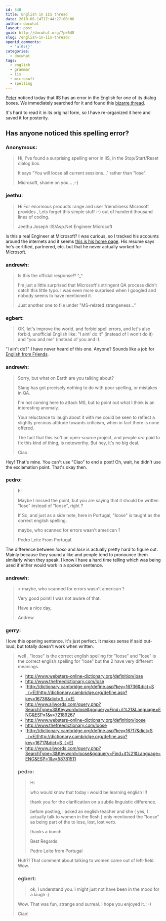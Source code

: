 ```yaml
---
id: 548
title: English in IIS thread
date: 2010-06-14T17:44:27+00:00
author: docwhat
layout: post
guid: http://docwhat.org/?p=548
slug: /english-in-iis-thread/
openid_comments:
  - 'a:0:{}'
categories:
  - docwhat
tags:
  - english
  - grammar
  - iis
  - microsoft
  - spelling
---
```

[Peter](http://peterpawlowski.com/) noticed today that IIS has an error
in the English for one of its dialog boxes. We immediately searched for
it and found this [bizarre thread](http://msdn.itags.org/iis/21911/).

It's hard to read it in its original form, so I have re-organized it here and saved it for posterity.

<h2>Has anyone noticed this spelling error?</h2>

<h3>Anonymous:</h3>


<blockquote>Hi, I've found a surprising spelling error in IIS, in the Stop/Start/Reset dialog box.

It says "You will loose all current sessions..." rather than "lose".

Microsoft, shame on you... ;-)</blockquote>


<h3>jeethu:</h3>


<blockquote>Hi
For enormous products range and user friendliness Microsoft provides , Lets forget this simple stuff :-) out of hunderd thousand lines of coding.

Jeethu Joseph
IIS/Asp.Net Engineer Microsoft</blockquote>

Is this a real Engineer at Microsoft? I was curious, so I tracked his accounts around the internets and it seems <a href="http://mysite.sharepointlogics.com/">this is his home page</a>.  His resume says he's certified, partnered, etc. but that he never actually worked for Microsoft.

<h3>andrewh:</h3>


<blockquote>Is this the official response!? ^_^

I'm just a little surprised that Microsoft's stringent QA process didn't catch this little typo. I was even more surprised when I googled and nobody seems to have mentioned it.

Just another one to file under "MS-related strangeness..."</blockquote>


<h3>egbert:</h3>


<blockquote>OK, let's improve the world, and forbid spell errors, and let's also forbid, unofficial English like: "I aint' do it" (instead of I won't do it) and "you and me" (instead of you and I).</blockquote>

"I ain't do?" I have never heard of this one. Anyone?  Sounds like a job for <a href="http://englishfromfriends.com/">English from Friends</a>.

<h3>andrewh:</h3>


<blockquote>Sorry, but what on Earth are you talking about?

Slang has got precisely nothing to do with poor spelling, or mistakes in QA.

I'm not coming here to attack MS, but to point out what I think is an interesting anomaly.

Your reluctance to laugh about it with me could be seen to reflect a slightly precious attitude towards criticism, when in fact there is none offered.

The fact that this *isn't* an open-source project, and people *are* paid to fix this kind of thing, is noteworthy. But hey, it's no big deal.

Ciao.</blockquote>

Hey! That's mine.  You can't use "Ciao" to end a post!  Oh, wait, he didn't use the exclamation point.  That's okay then.

<h3>pedro:</h3>


<blockquote>hi

Maybe I missed the point, but you are saying that it should be written "lose" instead of "loose", right ?

If So, and just as a side note, here in Portugal, "loose" is taught as the correct english spelling.

maybe, who scanned for errors wasn't american ?

Pedro Leite From Portugal.</blockquote>

The difference between <em>loose</em> and <em>lose</em> is actually pretty hard to figure out.  Mainly because they sound a like and people tend to pronounce them similarly when they speak.  I know I have a hard time telling which was being used if either would work in a spoken sentence.

<h3>andrewh:</h3>


<blockquote>&gt; maybe, who scanned for errors wasn't american ?

Very good point! I was not aware of that.

Have a nice day,

Andrew</blockquote>


<h3>gerry:</h3>

I love this opening sentence.  It's just perfect.  It makes sense if said out-loud, but totally doesn't work when written.

<blockquote>well , "loose" is the correct english spelling for "loose" and "lose" is the correct english spelling for "lose" but the 2 have very different meanings.

-   <http://www.websters-online-dictionary.org/definition/lose>
-   <http://www.thefreedictionary.com/lose>
-   [http://dictionary.cambridge.org/define.asp?key=16736&dict=S〈=E](http://dictionary.cambridge.org/define.asp?key=16736&dict=S〈=E)
-   <http://www.allwords.com/query.php?SearchType=3&Keyword=lose&goquery=Find+it%21&Language=ENG&ESP=1&v=72189267>
-   <http://www.websters-online-dictionary.org/definition/loose>
-   <http://www.thefreedictionary.com/loose>
-   [http://dictionary.cambridge.org/define.asp?key=16717&dict=S〈=E](http://dictionary.cambridge.org/define.asp?key=16717&dict=S〈=E)
-   <http://www.allwords.com/query.php?SearchType=3&Keyword=loose&goquery=Find+it%21&Language=ENG&ESP=1&v=58781511>


<h3>pedro:</h3>


<blockquote>Hi

who would know that today i would be learning english !!!

thank you for the clarification on a subtle linguistic difference.

before posting, i asked an english teacher and she ( yes, I actually talk to women in the flesh ) only mentioned the "loose" as being part of the to lose, lost, lost verb.

thanks a bunch

Best Regards

Pedro Leite from Portugal</blockquote>

Huh?! That comment about talking to women came out of left-field.  Wow.

<h3>egbert:</h3>


<blockquote>ok, I understand you. I might just not have been in the mood for a laugh :)</blockquote>

Wow.  That was fun, strange and surreal. I hope you enjoyed it. :-)

Ciao!
